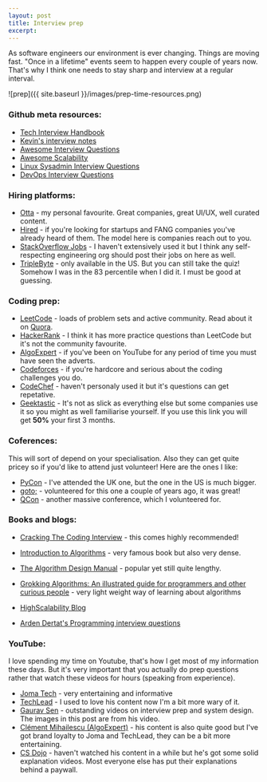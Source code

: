 ```yaml
---
layout: post
title: Interview prep
excerpt: 
---
```


As software engineers our environment is ever changing. Things are moving fast. "Once in a lifetime" events seem to happen every couple of years now. That's why I think one needs to stay sharp and interview at a regular interval.

![prep]({{ site.baseurl }}/images/prep-time-resources.png)

### Github meta resources:

- [Tech Interview Handbook](https://yangshun.github.io/tech-interview-handbook/cheatsheet/)
- [Kevin's interview notes](https://github.com/kdn251/Interviews)
- [Awesome Interview Questions](https://github.com/MaximAbramchuck/awesome-interview-questions)
- [Awesome Scalability](https://github.com/binhnguyennus/awesome-scalability)
- [Linux Sysadmin Interview Questions](https://github.com/chassing/linux-sysadmin-interview-questions)
- [DevOps Interview Questions](https://github.com/DNXLabs/DevOps-Interview-Questions)

### Hiring platforms:
- [Otta](https://app.otta.com/sign-up?referral=YnN4YnFP) - my personal favourite. Great companies, great UI/UX, well curated content.
- [Hired](https://hired.com/x/1fl7e) - if you're looking for startups and FANG companies you've already heard of them. The model here is companies reach out to you.
- [StackOverflow Jobs](https://stackoverflow.com/jobs/) - I haven't extensively used it but I think any self-respecting engineering org should post their jobs on here as well.
- [TripleByte](https://triplebyte.com/) - only available in the US. But you can still take the quiz! Somehow I was in the 83 percentile when I did it. I must be good at guessing.

### Coding prep:
- [LeetCode](http://leetcode.com/) - loads of problem sets and active community. Read about it on [Quora](https://www.quora.com/Which-one-is-better-HackerRank-or-LeetCode).
- [HackerRank](https://www.hackerrank.com/) - I think it has more practice questions than LeetCode but it's not the community favourite.
- [AlgoExpert](https://www.algoexpert.io/) - if you've been on YouTube for any period of time you must have seen the adverts.
- [Codeforces](https://codeforces.com/) - if you're hardcore and serious about the coding challenges you do.
- [CodeChef](https://www.codechef.com/) - haven't personaly used it but it's questions can get repetative.
- [Geektastic](https://app.geektastic.com/register?utm_source=devref&utm_campaign=kD_tRUQ5AOWT1p6voKKRJA&utm_medium=site#hirer) - It's not as slick as everything else but some companies use it so you might as well familiarise yourself. If you use this link you will get **50%** your first 3 months.

### Coferences:

This will sort of depend on your specialisation. Also they can get quite pricey so if you'd like to attend just volunteer! Here are the ones I like:
- [PyCon](https://pycon.org/) - I've attended the UK one, but the one in the US is much bigger.
- [goto;](https://blog.gotocon.com/) - volunteered for this one a couple of years ago, it was great!
- [QCon](https://qconlondon.com/) - another massive conference, which I volunteered for.

### Books and blogs:
- [Cracking The Coding Interview](https://amzn.to/2Vh2v4M) - this comes highly recommended!
- [Introduction to Algorithms](https://amzn.to/2RQQRvA) - very famous book but also very dense.
- [The Algorithm Design Manual](https://amzn.to/2VjqAbi) - popular yet still quite lengthy.
- [Grokking Algorithms: An illustrated guide for programmers and other curious people](https://amzn.to/2RNGI2N) - very light weight way of learning about algorithms

- [HighScalability Blog](http://highscalability.com/)
- [Arden Dertat's Programming interview questions](http://www.ardendertat.com/2012/01/09/programming-interview-questions/)

### YouTube:

I love spending my time on Youtube, that's how I get most of my information these days. But it's very important that you actually do prep questions rather that watch these videos for hours (speaking from experience).
- [Joma Tech](https://www.youtube.com/channel/UCV0qA-eDDICsRR9rPcnG7tw) - very entertaining and informative
- [TechLead](https://www.youtube.com/channel/UC4xKdmAXFh4ACyhpiQ_3qBw) - I used to love his content now I'm a bit more wary of it.
- [Gaurav Sen](https://www.youtube.com/channel/UCRPMAqdtSgd0Ipeef7iFsKw) - outstanding videos on interview prep and system design. The images in this post are from his video.
- [Clément Mihailescu (AlgoExpert)](https://www.youtube.com/channel/UCaO6VoaYJv4kS-TQO_M-N_g) - his content is also quite good but I've got brand loyalty to Joma and TechLead, they can be a bit more entertaining.
- [CS Dojo](https://www.youtube.com/channel/UCxX9wt5FWQUAAz4UrysqK9A) - haven't watched his content in a while but he's got some solid explanation videos. Most everyone else has put their explanations behind a paywall.


